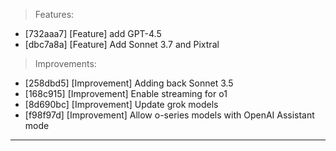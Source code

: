 > Features:
- [732aaa7] [Feature] add GPT-4.5
- [dbc7a8a] [Feature] Add Sonnet 3.7 and Pixtral

> Improvements:
- [258dbd5] [Improvement] Adding back Sonnet 3.5
- [168c915] [Improvement] Enable streaming for o1
- [8d690bc] [Improvement] Update grok models
- [f98f97d] [Improvement] Allow o-series models with OpenAI Assistant mode


---
